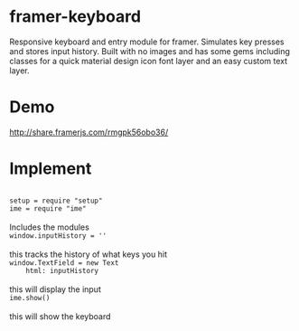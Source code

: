 # framer-keyboard
Responsive keyboard and entry module for framer. Simulates key presses and stores input history. Built with no images and has some gems including classes for a quick material design icon font layer and an easy custom text layer.

# Demo
http://share.framerjs.com/rmgpk56obo36/

# Implement

<code>
setup = require "setup"
ime = require "ime"
</code>
<br>Includes the modules

<code>
window.inputHistory = ''
</code>
<br> this tracks the history of what keys you hit

<code>
window.TextField = new Text
	html: inputHistory
</code>
<br>this will display the input

<code>
ime.show()
</code>
<br>this will show the keyboard
